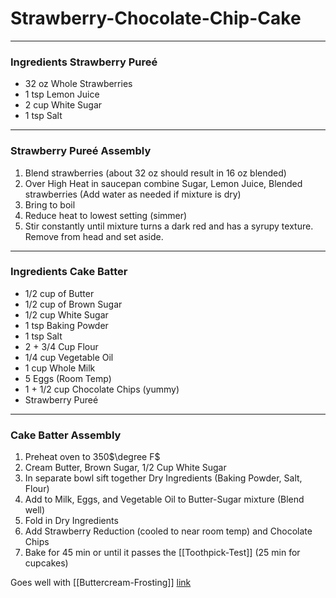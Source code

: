 # Strawberry-Chocolate-Chip-Cake
---
### Ingredients Strawberry Pureé
- 32 oz Whole Strawberries
- 1 tsp Lemon Juice
- 2 cup White Sugar
- 1 tsp Salt

---
### Strawberry Pureé Assembly
1) Blend strawberries (about 32 oz should result in 16 oz blended)
2) Over High Heat in saucepan combine Sugar, Lemon Juice, Blended strawberries (Add water as needed if mixture is dry)
3) Bring to boil
4) Reduce heat to lowest setting (simmer)
5) Stir constantly until mixture turns a dark red and has a syrupy texture. Remove from head and set aside.

---
### Ingredients Cake Batter
- 1/2 cup of Butter
- 1/2 cup of Brown Sugar
- 1/2 cup White Sugar
- 1 tsp Baking Powder
- 1 tsp Salt
- 2 + 3/4 Cup Flour
- 1/4 cup Vegetable Oil
- 1 cup Whole Milk
- 5 Eggs (Room Temp)
- 1 + 1/2 cup Chocolate Chips (yummy)
- Strawberry Pureé

---
### Cake Batter Assembly
1) Preheat oven to 350$\degree F$
2) Cream Butter, Brown Sugar, 1/2 Cup White Sugar
3) In separate bowl sift together Dry Ingredients (Baking Powder, Salt, Flour)
4) Add to Milk, Eggs, and Vegetable Oil to Butter-Sugar mixture (Blend well)
5) Fold in Dry Ingredients
6) Add Strawberry Reduction (cooled to near room temp) and Chocolate Chips
7) Bake for 45 min or until it passes the [[Toothpick-Test]] (25 min for cupcakes)

Goes well with [[Buttercream-Frosting]] [link](Buttercream-Frosting.md)
